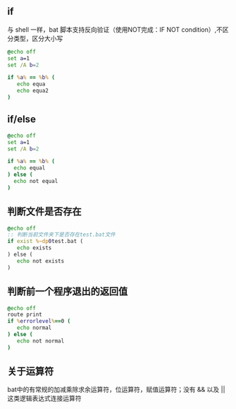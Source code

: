 ## if

与 shell 一样，bat 脚本支持反向验证（使用NOT完成：IF NOT condition）,不区分类型，区分大小写

```bat
@echo off
set a=1
set /A b=2

if %a% == %b% (
   echo equa
   echo equa2
)
```

## if/else

```bat
@echo off
set a=1
set /A b=2

if %a% == %b% (
  echo equal
) else (
  echo not equal
)
```

## 判断文件是否存在

```bat
@echo off
:: 判断当前文件夹下是否存在test.bat文件
if exist %~dp0test.bat (
   echo exists
) else (
   echo not exists
)
```

## 判断前一个程序退出的返回值

```bat
@echo off
route print
if %errorlevel%==0 (
   echo normal
) else (
   echo not normal
)
```

## 关于运算符

bat中的有常规的加减乘除求余运算符，位运算符，赋值运算符；没有 && 以及 ||这类逻辑表达式连接运算符